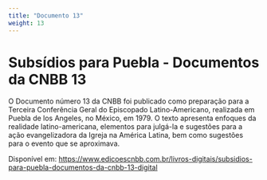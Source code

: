 ```yaml
---
title: "Documento 13"
weight: 13
---
```


# Subsídios para Puebla - Documentos da CNBB 13

O Documento número 13 da CNBB foi publicado como preparação para a Terceira Conferência Geral do Episcopado Latino-Americano, realizada em Puebla de los Angeles, no México, em 1979. O texto apresenta enfoques da realidade latino-americana, elementos para julgá-la e sugestões para a ação evangelizadora da Igreja na América Latina, bem como sugestões para o evento que se aproximava.

Disponível em: https://www.edicoescnbb.com.br/livros-digitais/subsidios-para-puebla-documentos-da-cnbb-13-digital
